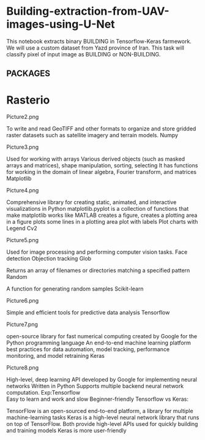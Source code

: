 # Building-extraction-from-UAV-images-using-U-Net
This notebook extracts binary BUILDING in Tensorflow-Keras farmework. We will use a custom dataset from Yazd province of Iran. This task will classify pixel of input image as BUILDING or NON-BUILDING.
## PACKAGES
# Rasterio

Picture2.png

To write and read GeoTIFF and other formats
to organize and store gridded raster datasets such as satellite imagery and terrain models.
Numpy

Picture3.png

Used for working with arrays
Various derived objects (such as masked arrays and matrices), shape manipulation, sorting, selecting
It has functions for working in the domain of linear algebra, Fourier transform, and matrices
Matplotlib

Picture4.png

Comprehensive library for creating static, animated, and interactive visualizations in Python
matplotlib.pyplot is a collection of functions that make matplotlib works like MATLAB
creates a figure,
creates a plotting area in a figure
plots some lines in a plotting area
plot with labels
Plot charts with Legend
Cv2

Picture5.png

Used for image processing and performing computer vision tasks.
Face detection
Objection tracking
Glob

Returns an array of filenames or directories matching a specified pattern
Random

A function for generating random samples
Scikit-learn

Picture6.png

Simple and efficient tools for predictive data analysis
Tensorflow

Picture7.png

open-source library for fast numerical computing
created by Google for the Python programming language
An end-to-end machine learning platform
best practices for data automation, model tracking, performance monitoring, and model retraining
Keras

Picture8.png

High-level, deep learning API developed by Google for implementing neural networks
Written in Python
Supports multiple backend neural network computation. Exp:Tensorflow                    
Easy to learn and work and slow
Beginner-friendly
Tensorflow vs Keras:

TensorFlow is an open-sourced end-to-end platform, a library for multiple machine-learning tasks
Keras is a high-level neural network library that runs on top of TensorFlow. Both provide high-level APIs used for quickly building and training models Keras is more user-friendly

